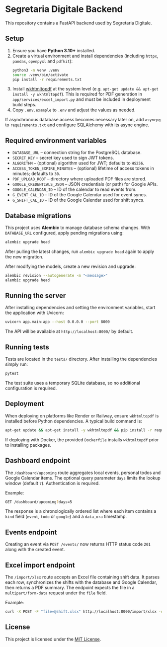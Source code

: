 # Segretaria Digitale Backend

This repository contains a FastAPI backend used by Segretaria Digitale.

## Setup

1. Ensure you have **Python 3.10+** installed.
2. Create a virtual environment and install dependencies (including `httpx`,
   `pandas`, `openpyxl` and `pdfkit`):
   ```bash
   python3 -m venv .venv
   source .venv/bin/activate
   pip install -r requirements.txt
   ```
3. Install [wkhtmltopdf](https://wkhtmltopdf.org/downloads.html) at the system
   level (e.g. `apt-get update && apt-get install -y wkhtmltopdf`). This is
   required for PDF generation in `app/services/excel_import.py` and must be
   included in deployment build steps.
4. Copy `.env.example` to `.env` and adjust the values as needed.

If asynchronous database access becomes necessary later on, add `asyncpg` to
`requirements.txt` and configure SQLAlchemy with its async engine.

## Required environment variables

- `DATABASE_URL` – connection string for the PostgreSQL database.
- `SECRET_KEY` – secret key used to sign JWT tokens.
- `ALGORITHM` – (optional) algorithm used for JWT; defaults to `HS256`.
- `ACCESS_TOKEN_EXPIRE_MINUTES` – (optional) lifetime of access tokens in minutes; defaults to `30`.
- `PDF_UPLOAD_ROOT` – directory where uploaded PDF files are stored.
- `GOOGLE_CREDENTIALS_JSON` – JSON credentials (or path) for Google APIs.
- `GOOGLE_CALENDAR_ID` – ID of the calendar to read events from.
- `G_EVENT_CAL_ID` – ID of the Google Calendar used for event syncs.
- `G_SHIFT_CAL_ID` – ID of the Google Calendar used for shift syncs.

## Database migrations

This project uses **Alembic** to manage database schema changes. With
`DATABASE_URL` configured, apply pending migrations using:

```bash
alembic upgrade head
```

After pulling the latest changes, run `alembic upgrade head` again to apply the new migration.

After modifying the models, create a new revision and upgrade:

```bash
alembic revision --autogenerate -m "<message>"
alembic upgrade head
```

## Running the server

After installing dependencies and setting the environment variables, start the
application with Uvicorn:

```bash
uvicorn app.main:app --host 0.0.0.0 --port 8000
```

The API will be available at `http://localhost:8000/` by default.


## Running tests

Tests are located in the `tests/` directory. After installing the
dependencies simply run:

```bash
pytest
```

The test suite uses a temporary SQLite database, so no additional
configuration is required.

## Deployment

When deploying on platforms like Render or Railway, ensure `wkhtmltopdf` is
installed before Python dependencies. A typical build command is:

```bash
apt-get update && apt-get install -y wkhtmltopdf && pip install -r requirements.txt
```

If deploying with Docker, the provided `Dockerfile` installs `wkhtmltopdf` prior
to installing packages.

## Dashboard endpoint

The `/dashboard/upcoming` route aggregates local events, personal todos and
Google Calendar items. The optional query parameter `days` limits the lookup
window (default `7`). Authentication is required.

Example:

```bash
GET /dashboard/upcoming?days=5
```

The response is a chronologically ordered list where each item contains a
`kind` field (`event`, `todo` or `google`) and a `data_ora` timestamp.

## Events endpoint

Creating an event via `POST /events/` now returns HTTP status code `201` along
with the created event.

## Excel import endpoint

The `/import/xlsx` route accepts an Excel file containing shift data. It parses
each row, synchronizes the shifts with the database and Google Calendar, then
returns a PDF summary. The endpoint expects the file in a `multipart/form-data`
request under the `file` field.

Example:

```bash
curl -X POST -F "file=@shift.xlsx" http://localhost:8000/import/xlsx -o turni.pdf
```

## License

This project is licensed under the [MIT License](LICENSE).

